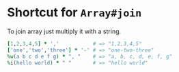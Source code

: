 # Shortcut for `Array#join`

To join array just multiply it with a string.

```ruby
[1,2,3,4,5] * ','           # => "1,2,3,4,5"
['one','two','three'] * '-' # => "one-two-three"
%w(a b c d e f g) * ", "    # => "a, b, c, d, e, f, g"
%i(hello world) * " "       # => "hello world"
```
